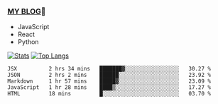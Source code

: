 ### [MY BLOG](https://github.com/festina-lente-z/haizhetang.github.io):hugs:
- JavaScript
- React
- Python

<!--
**festina-lente-z/festina-lente-z** is a ✨ _special_ ✨ repository because its `README.md` (this file) appears on your GitHub profile.

Here are some ideas to get you started:

- 🔭 I’m currently working on ...
- 🌱 I’m currently learning ...
- 👯 I’m looking to collaborate on ...
- 🤔 I’m looking for help with ...
- 💬 Ask me about ...
- 📫 How to reach me: ...
- 😄 Pronouns: ...
- ⚡ Fun fact: ...
-->
[![Stats](https://github-readme-stats.vercel.app/api?username=festina-lente-z&show_icons=true&count_private=true&theme=radical)](https://github.com/festina-lente-z)
[![Top Langs](https://github-readme-stats.vercel.app/api/top-langs/?username=festina-lente-z&layout=compact&theme=radical)](https://github.com/festina-lente-z)

<!--START_SECTION:waka-->
```text
JSX          2 hrs 34 mins   ███████▓░░░░░░░░░░░░░░░░░   30.27 % 
JSON         2 hrs 2 mins    ██████░░░░░░░░░░░░░░░░░░░   23.92 % 
Markdown     1 hr 57 mins    █████▓░░░░░░░░░░░░░░░░░░░   23.09 % 
JavaScript   1 hr 28 mins    ████▒░░░░░░░░░░░░░░░░░░░░   17.27 % 
HTML         18 mins         █░░░░░░░░░░░░░░░░░░░░░░░░   03.70 % 
```
<!--END_SECTION:waka-->
